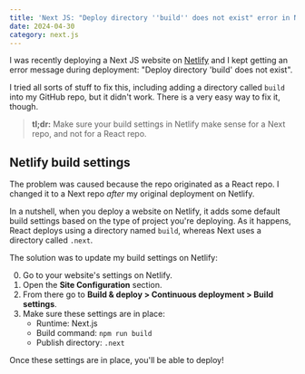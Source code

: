 ```yaml
---
title: 'Next JS: "Deploy directory ''build'' does not exist" error in Netlify'
date: 2024-04-30
category: next.js
---
```


I was recently deploying a Next JS website on [Netlify](https://www.netlify.com) and I kept getting an error message during deployment: "Deploy directory 'build' does not exist".

I tried all sorts of stuff to fix this, including adding a directory called `build` into my GitHub repo, but it didn't work. There is a very easy way to fix it, though.

> **tl;dr:** Make sure your build settings in Netlify make sense for a Next repo, and not for a React repo.

## Netlify build settings

The problem was caused because the repo originated as a React repo. I changed it to a Next repo _after_ my original deployment on Netlify.

In a nutshell, when you deploy a website on Netlify, it adds some default build settings based on the type of project you're deploying. As it happens, React deploys using a directory named `build`, whereas Next uses a directory called `.next`.

The solution was to update my build settings on Netlify:

0. Go to your website's settings on Netlify.
1. Open the **Site Configuration** section.
2. From there go to **Build &amp; deploy > Continuous deployment > Build settings**.
3. Make sure these settings are in place:
    - Runtime: Next.js
    - Build command: `npm run build`
    - Publish directory: `.next`

Once these settings are in place, you'll be able to deploy!
